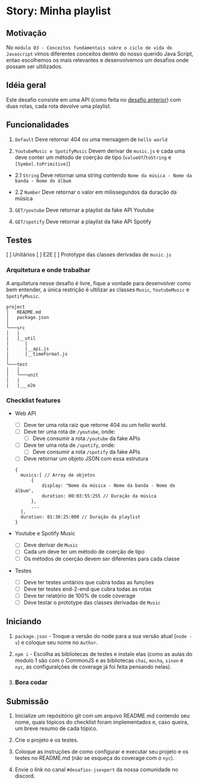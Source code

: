 # Story: Minha playlist

## Motivação

No `módulo 03 - Conceitos fundamentais sobre o ciclo de vida do Javascript` vimos diferentes conceitos dentro do nosso querido Java Script, entao escolhemos os mais relevantes e desenvolvemos um desafios onde possam ser ultilizados.

## Idéia geral

Este desafio consiste em uma API (como feita no [desafio anterior](https://github.com/training-erickwendel/jsexpert-exercicio01-pokeapi)) com duas rotas, cada rota devolve uma playlist. 

## Funcionalidades

1. `Default`
Deve retornar 404 ou uma mensagem de `hello world`

2. `YoutubeMusic e SpotifyMusic`
Devem derivar de `music.js` e cada uma deve conter um método de coerção de tipo (`valueOf`/`toString` e `[Symbol.toPrimitive]`)

- 2.1 `String`
  Deve retornar uma string contendo `Nome da música - Nome da banda - Nome do álbum`

- 2.2 `Number`
  Deve retornar o valor em milissegundos da duração da música

3. `GET/youtube`
Deve retornar a playlist da fake API Youtube

4. `GET/spotify`
Deve retornar a playlist da fake API Spotify

## Testes

[ ] Unitários
[ ] E2E
[ ] Prototype das classes derivadas de `music.js`


### Arquitetura e onde trabalhar

A arquitetura nesse desafio é livre, fique a vontade para desenvolver como bem entender, a única restrição é ultilizar as classes `Music`, `YoutubeMusic` e `SpotifyMusic`.

```
project
│   README.md
│   package.json
│
└───src
│   |
|   |__util
|      |
|      |__api.js
|      |__timeFormat.js
│
└───test
│   │
│   └───unit
|   |
|   |___e2e
```

### Checklist features

- Web API
  * [ ] Deve ter uma rota raiz que retorne 404 ou um hello world.
  * [ ] Deve ter uma rota de `/youtube`, onde:
    * [ ] Deve consumir a rota `/youtube` da fake APIs

  * [ ] Deve ter uma rota de `/spotify`, onde:
    * [ ] Deve consumir a rota `/spotify` da fake APIs
    
  * [ ] Deve retornar um objeto JSON com essa estrutura 
  ```
  {
    musics:[ // Array de objetos
        {
            display: "Nome da música - Nome da banda - Nome do álbum",
            duration: 00:03:55:255 // Duração da música
        },
        ...
    ],
    duration: 01:30:25:000 // Duração da playlist
  }
  ```

- Youtube e Spotify Music
  * [ ] Deve derivar de `Music`
  * [ ] Cada um deve ter um método de coerção de tipo
  * [ ] Os métodos de coerção devem ser diferentes para cada classe 

- Testes
  * [ ] Deve ter testes unitários que cubra todas as funções
  * [ ] Deve ter testes end-2-end que cubra todas as rotas
  * [ ] Deve ter relatório de 100% de code coverage
  * [ ] Deve testar o prototype das classes derivadas de `Music`

## Iniciando

1. `package.json` - Troque a versão do node para a sua versão atual (`node -v`) e coloque seu nome no `Author`.

2. `npm i` - Escolha as bibliotecas de testes e instale elas (como as aulas do modulo 1 são com o CommonJS e as bibliotecas `chai`, `mocha`, `sinon` e `nyc`, as configuralções de coverage já foi feita pensando nelas).

3. ### Bora codar

## Submissão

1. Inicialize um repósitório git com um arquivo README.md contendo seu nome, quais tópicos do checklist foram implementados e, caso queira, um breve resumo de cada tópico.

2. Crie o projeto e os testes.

3. Coloque as instruções de como configurar e executar seu projeto e os testes no README.md (não se esqueça do coverage com o `nyc`).

4. Envie o link no canal `#desafios-jsexpert` da nossa comunidade no discord.
